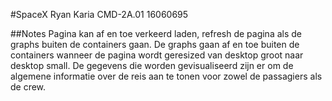 #SpaceX
Ryan Karia CMD-2A.01 16060695

##Notes
Pagina kan af en toe verkeerd laden, refresh de pagina als de graphs buiten de containers gaan.
De graphs gaan af en toe buiten de containers wanneer de pagina wordt geresized van desktop groot naar desktop small.
De gegevens die worden gevisualiseerd zijn er om de algemene informatie over de reis aan te tonen
voor zowel de passagiers als de crew.